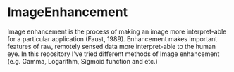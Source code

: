 # ImageEnhancement
Image enhancement is the process of making an image more interpret-able for a particular application (Faust, 1989). Enhancement makes important features of raw, remotely sensed data more interpret-able to the human eye. In this repository I've tried different methods of Image enhancement (e.g. Gamma, Logarithm, Sigmoid function and etc.)
